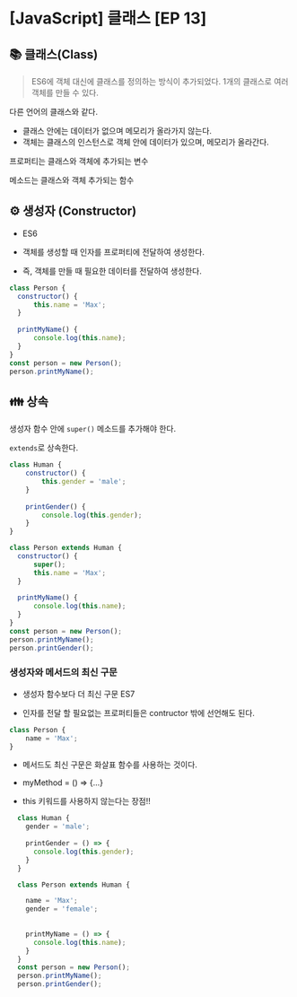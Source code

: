 # [JavaScript] 클래스 [EP 13]

## 📚 클래스(Class)

> ES6에 객체 대신에 클래스를 정의하는 방식이 추가되었다.
> 1개의 클래스로 여러 객체를 만들 수 있다.

다른 언어의 클래스와 같다.

- 클래스 안에는 데이터가 없으며 메모리가 올라가지 않는다.
- 객체는 클래스의 인스턴스로 객체 안에 데이터가 있으며, 메모리가 올라간다.



프로퍼티는 클래스와 객체에 추가되는 변수

메소드는 클래스와 객체 추가되는 함수



## ⚙ 생성자 (Constructor)

- ES6

- 객체를 생성할 때 인자를 프로퍼티에 전달하여 생성한다.
- 즉, 객체를 만들 때 필요한 데이터를 전달하여 생성한다.

```javascript
class Person {
  constructor() {
      this.name = 'Max';
  }
  
  printMyName() {
      console.log(this.name);
  }
}
const person = new Person();
person.printMyName();
```



## 👪 상속

생성자 함수 안에 `super()` 메소드를 추가해야 한다.

`extends`로 상속한다.

```javascript
class Human {
    constructor() {
        this.gender = 'male';
    }
    
    printGender() {
        console.log(this.gender);
    }
}

class Person extends Human {
  constructor() {
      super();
      this.name = 'Max';
  }
  
  printMyName() {
      console.log(this.name);
  }
}
const person = new Person();
person.printMyName();
person.printGender();
```



### 생성자와 메서드의 최신 구문

- 생성자 함수보다 더 최신 구문 ES7

- 인자를 전달 할 필요없는 프로퍼티들은 contructor 밖에 선언해도 된다.

```javascript
class Person {
    name = 'Max';
}
```



- 메서드도 최신 구문은 화살표 함수를 사용하는 것이다.

- myMethod = () => {...}

- this 키워드를 사용하지 않는다는 장점!!

```javascript
  class Human {
    gender = 'male';
    
    printGender = () => {
      console.log(this.gender);
    }
  }

  class Person extends Human {

    name = 'Max';
    gender = 'female';
    
    
    printMyName = () => {
      console.log(this.name);
    }
  }
  const person = new Person();
  person.printMyName();
  person.printGender();
```

